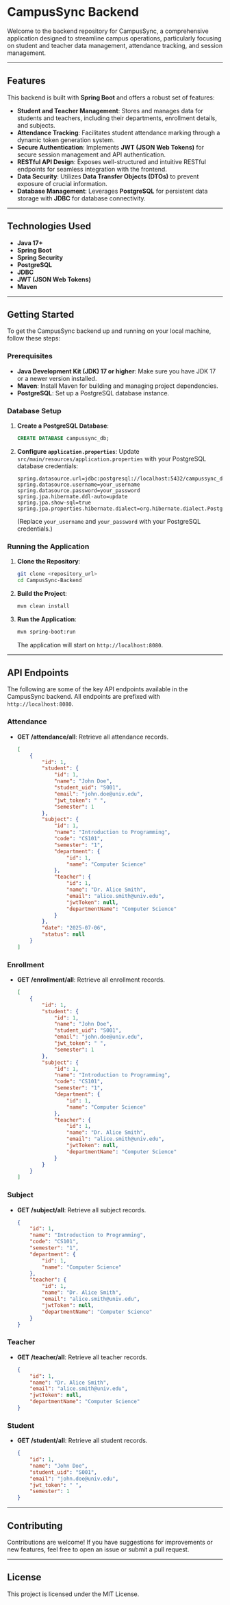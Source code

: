 # CampusSync Backend

Welcome to the backend repository for CampusSync, a comprehensive application designed to streamline campus operations, particularly focusing on student and teacher data management, attendance tracking, and session management.

---

## Features

This backend is built with **Spring Boot** and offers a robust set of features:

* **Student and Teacher Management**: Stores and manages data for students and teachers, including their departments, enrollment details, and subjects.
* **Attendance Tracking**: Facilitates student attendance marking through a dynamic token generation system.
* **Secure Authentication**: Implements **JWT (JSON Web Tokens)** for secure session management and API authentication.
* **RESTful API Design**: Exposes well-structured and intuitive RESTful endpoints for seamless integration with the frontend.
* **Data Security**: Utilizes **Data Transfer Objects (DTOs)** to prevent exposure of crucial information.
* **Database Management**: Leverages **PostgreSQL** for persistent data storage with **JDBC** for database connectivity.

---

## Technologies Used

* **Java 17+**
* **Spring Boot**
* **Spring Security**
* **PostgreSQL**
* **JDBC**
* **JWT (JSON Web Tokens)**
* **Maven**

---

## Getting Started

To get the CampusSync backend up and running on your local machine, follow these steps:

### Prerequisites

* **Java Development Kit (JDK) 17 or higher**: Make sure you have JDK 17 or a newer version installed.
* **Maven**: Install Maven for building and managing project dependencies.
* **PostgreSQL**: Set up a PostgreSQL database instance.

### Database Setup

1.  **Create a PostgreSQL Database**:
    ```sql
    CREATE DATABASE campussync_db;
    ```
2.  **Configure `application.properties`**:
    Update `src/main/resources/application.properties` with your PostgreSQL database credentials:

    ```properties
    spring.datasource.url=jdbc:postgresql://localhost:5432/campussync_db
    spring.datasource.username=your_username
    spring.datasource.password=your_password
    spring.jpa.hibernate.ddl-auto=update
    spring.jpa.show-sql=true
    spring.jpa.properties.hibernate.dialect=org.hibernate.dialect.PostgreSQLDialect
    ```
    (Replace `your_username` and `your_password` with your PostgreSQL credentials.)

### Running the Application

1.  **Clone the Repository**:
    ```bash
    git clone <repository_url>
    cd CampusSync-Backend
    ```
2.  **Build the Project**:
    ```bash
    mvn clean install
    ```
3.  **Run the Application**:
    ```bash
    mvn spring-boot:run
    ```
    The application will start on `http://localhost:8080`.

---

## API Endpoints

The following are some of the key API endpoints available in the CampusSync backend. All endpoints are prefixed with `http://localhost:8080`.

### Attendance

* **GET /attendance/all**: Retrieve all attendance records.

    ```json
    [
        {
            "id": 1,
            "student": {
                "id": 1,
                "name": "John Doe",
                "student_uid": "S001",
                "email": "john.doe@univ.edu",
                "jwt_token": " ",
                "semester": 1
            },
            "subject": {
                "id": 1,
                "name": "Introduction to Programming",
                "code": "CS101",
                "semester": "1",
                "department": {
                    "id": 1,
                    "name": "Computer Science"
                },
                "teacher": {
                    "id": 1,
                    "name": "Dr. Alice Smith",
                    "email": "alice.smith@univ.edu",
                    "jwtToken": null,
                    "departmentName": "Computer Science"
                }
            },
            "date": "2025-07-06",
            "status": null
        }
    ]
    ```

### Enrollment

* **GET /enrollment/all**: Retrieve all enrollment records.

    ```json
    [
        {
            "id": 1,
            "student": {
                "id": 1,
                "name": "John Doe",
                "student_uid": "S001",
                "email": "john.doe@univ.edu",
                "jwt_token": " ",
                "semester": 1
            },
            "subject": {
                "id": 1,
                "name": "Introduction to Programming",
                "code": "CS101",
                "semester": "1",
                "department": {
                    "id": 1,
                    "name": "Computer Science"
                },
                "teacher": {
                    "id": 1,
                    "name": "Dr. Alice Smith",
                    "email": "alice.smith@univ.edu",
                    "jwtToken": null,
                    "departmentName": "Computer Science"
                }
            }
        }
    ]
    ```

### Subject

* **GET /subject/all**: Retrieve all subject records.

    ```json
    {
        "id": 1,
        "name": "Introduction to Programming",
        "code": "CS101",
        "semester": "1",
        "department": {
            "id": 1,
            "name": "Computer Science"
        },
        "teacher": {
            "id": 1,
            "name": "Dr. Alice Smith",
            "email": "alice.smith@univ.edu",
            "jwtToken": null,
            "departmentName": "Computer Science"
        }
    }
    ```

### Teacher

* **GET /teacher/all**: Retrieve all teacher records.

    ```json
    {
        "id": 1,
        "name": "Dr. Alice Smith",
        "email": "alice.smith@univ.edu",
        "jwtToken": null,
        "departmentName": "Computer Science"
    }
    ```

### Student

* **GET /student/all**: Retrieve all student records.

    ```json
    {
        "id": 1,
        "name": "John Doe",
        "student_uid": "S001",
        "email": "john.doe@univ.edu",
        "jwt_token": " ",
        "semester": 1
    }
    ```

---

## Contributing

Contributions are welcome! If you have suggestions for improvements or new features, feel free to open an issue or submit a pull request.

---

## License

This project is licensed under the MIT License.

